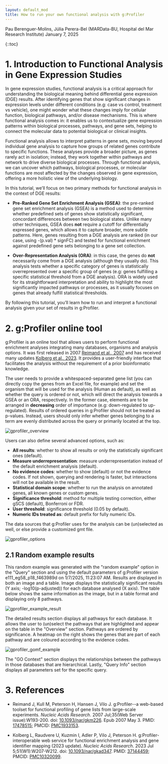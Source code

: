 ```yaml
---
layout: default_mod
title: How to run your own functional analysis with g:Profiler
---
```


Pau Berenguer-Molins, Júlia Perera-Bel (MARData-BU, Hospital del Mar
Research Institute)
January 7, 2025

{::toc}

# 1. Introduction to Functional Analysis in Gene Expression Studies

In gene expression studies, functional analysis is a critical approach
for understanding the biological meaning behind differential gene
expression (DGE) results. After identifying genes that show significant
changes in expression levels under different conditions (e.g: case vs
control, treatment vs vehicle), one might wonder what these changes
imply for cellular function, biological pathways, and/or disease
mechanisms. This is where functional analysis comes in: it enables us to
contextualize gene expression patterns within biological processes,
pathways, and gene sets, helping to connect the molecular data to
potential biological or clinical insights.

Functional analysis allows to interpret patterns in gene sets, moving
beyond individual gene analysis to capture how groups of related genes
contribute to specific functions. These analyses provide a broader
picture, as genes rarely act in isolation; instead, they work together
within pathways and network to drive diverse biological processes.
Through functional analysis, we can uncover which pathways, biological
processes, or molecular functions are most affected by the changes
observed in gene expression, offering a more holistic view of the
underlying biology.

In this tutorial, we’ll focus on two primary methods for functional
analysis in the context of DGE results:

-   **Pre-Ranked Gene Set Enrichment Analysis (GSEA)**: the pre-ranked
    gene set enrichment analysis (GSEA) is a method used to determine
    whether predefined sets of genes show statistically significant,
    concordant differences between two biological states. Unlike many
    other techniques, GSEA does **not** require a cutoff for
    differentially expressed genes, which allows it to capture broader,
    more subtle patterns. Here, genes resulting from a DGE analysis are
    ranked (in our case, using *-*(p.val) \* signFC) and tested for
    functional enrichment against predefined gene sets belonging to a
    gene set collection.

-   **Over-Representation Analysis (ORA)**: in this case, the genes do
    **not** necessarily come from a DGE analysis (although they usually
    do). This analysis tests whether a specific category of genes is
    statistically overrepresented over a specific group of genes (e.g:
    genes fulfilling a specific statistical threshold from a DGE
    analysis). ORA is widely used for its straightforward interpretation
    and ability to highlight the most significantly impacted pathways or
    processes, as it usually focuses on genes that already fulfill
    statistical thresholds.

By following this tutorial, you’ll learn how to run and interpret a functional
analysis given your set of results in g:Profiler.

# 2. g:Profiler online tool

g:Profiler is an online tool that allows users to perform functional enrichment
analyses integrating many databases, organisms and analysis options. It was first
released in 2007 [Reimand et al., 2007](#gprofiler_2007) and has received many updates
[Kolberg et al., 2023](#gprofiler_2023). It provides a user-friendly interface
that facilitates the analysis without the requirement of a prior bioinformatic knowledge.

The user needs to provide a whitespaced-separated gene list (you can directly
copy the genes from an Excel file, for example) and set the organism that will be
used for the analysis (Human as default), as well as whether the query is ordered
or not, which will direct the analysis towards a GSEA or an ORA, respectively.
In the former case, elements are to be arranged in **decreasing** order of importance
(e.g: down-regulated to up-regulated). Results of ordered queries in g:Profiler
should not be treated as p-values. Instead, users should only infer whether genes
belonging to a term are evenly distributed across the query or primarily located at the top.

![gprofiler_overview](https://github.com/MARData-BU/Tutorials/raw/main/Images/gprofiler_overview.png)

Users can also define several advanced options, such as:

-   **All results**: whether to show all results or only the statistically significant ones (default).
-   **Measure underrepresentation**: measure underrepresentation instead of the default enrichment analysis (default).
-   **No evidence codes**: whether to show (default) or not the evidence codes. If not shown, querying and rendering is faster, but interactions will not be available in the result.
-   **Statistical domain scope**: whether to run the analysis on annotated genes, all known genes or custom genes.
-   **Significance threshold**: method for multiple testing correction, either gSCS (default), Bonferroni or FDR.
-   **User threshold**: significance threshold (0.05 by default).
-   **Numeric IDs treated as**: default prefix for fully numeric IDs.

The data sources that g:Profiler uses for the analysis can be (un)selected as well, or else provide a customized gmt file.

![gprofiler_options](https://github.com/MARData-BU/Tutorials/raw/main/Images/gprofiler_options.png)

## 2.1 Random example results

This random example was generated with the "random example" option in the "Query" section and using the default parameters of g:Profiler version e111_eg58_p18_f463989d on 1/7/2025, 11:23:07 AM. Results are displayed in both an image and a table. Image displays the statistically significant results (Y axis; -log10(p-adjusted)) for each database analysed (X axis). The table below shows the same information as the image, but in a table format and displaying only 8 pathways.  

![gprofiler_example_result](https://github.com/MARData-BU/Tutorials/raw/main/Images/gprofiler_example_result.png)

The detailed results section displays all pathways for each database. It allows the user to (un)select the pathways that are highlighted and appear on the table in the "Overview" section. Pathways are ordered by significance. A heatmap on the right shows the genes that are part of each pathway and are coloured according to the evidence codes.

![gprofiler_gomf_example](https://github.com/MARData-BU/Tutorials/raw/main/Images/gprofiler_gomf_example.png)

The "GO Context" section displays the relationships between the pathways in those databases that are hierarchical. Lastly, "Query Info" section displays all parameters set for the specific query.

# 3. References

- <a id="gprofiler_2007"></a>Reimand J, Kull M, Peterson H, Hansen J, Vilo J. g:Profiler--a web-based toolset for functional profiling of gene lists from large-scale experiments. *Nucleic Acids Research*. 2007 Jul;35(Web Server issue):W193-200. doi: [10.1093/nar/gkm226](https://doi.org/10.1093/nar/gkm226). Epub 2007 May 3. PMID: [17478515](https://pubmed.ncbi.nlm.nih.gov/17478515); PMCID: [PMC1933153](https://www.ncbi.nlm.nih.gov/pmc/articles/PMC1933153/).

- <a id="gprofiler_2023"></a>Kolberg L, Raudvere U, Kuzmin I, Adler P, Vilo J, Peterson H. g:Profiler-interoperable web service for functional enrichment analysis and gene identifier mapping (2023 update). *Nucleic Acids Research*. 2023 Jul 5;51(W1):W207-W212. doi: [10.1093/nar/gkad347](https://doi.org/10.1093/nar/gkad347). PMID: [37144459](https://pubmed.ncbi.nlm.nih.gov/37144459); PMCID: [PMC10320099](https://www.ncbi.nlm.nih.gov/pmc/articles/PMC10320099/).
